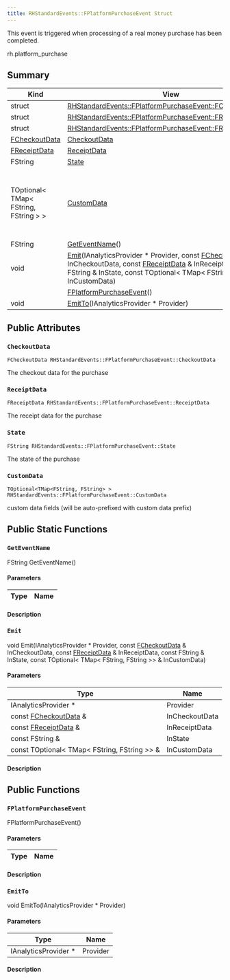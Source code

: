 ```yaml
---
title: RHStandardEvents::FPlatformPurchaseEvent Struct
---
```

This event is triggered when processing of a real money purchase has been completed.

rh.platform_purchase 
## Summary
| Kind | View | Description |
|------|------|-------------|
|struct|[RHStandardEvents::FPlatformPurchaseEvent::FCheckoutData](/unreal-plugins/all/structrhstandardevents_1_1fplatformpurchaseevent_1_1fcheckoutdata/#structRHStandardEvents_1_1FPlatformPurchaseEvent_1_1FCheckoutData)||
|struct|[RHStandardEvents::FPlatformPurchaseEvent::FReceiptData](/unreal-plugins/all/structrhstandardevents_1_1fplatformpurchaseevent_1_1freceiptdata/#structRHStandardEvents_1_1FPlatformPurchaseEvent_1_1FReceiptData)||
|struct|[RHStandardEvents::FPlatformPurchaseEvent::FReceiptOfferData](/unreal-plugins/all/structrhstandardevents_1_1fplatformpurchaseevent_1_1freceiptofferdata/#structRHStandardEvents_1_1FPlatformPurchaseEvent_1_1FReceiptOfferData)||
|[FCheckoutData](/unreal-plugins/all/structrhstandardevents_1_1fplatformpurchaseevent_1_1fcheckoutdata/#structRHStandardEvents_1_1FPlatformPurchaseEvent_1_1FCheckoutData)|[CheckoutData](/unreal-plugins/all/structrhstandardevents_1_1fplatformpurchaseevent/#structRHStandardEvents_1_1FPlatformPurchaseEvent_1aa2dcc9195ad14b4c9d808b9beee6d6a9)||
|[FReceiptData](/unreal-plugins/all/structrhstandardevents_1_1fplatformpurchaseevent_1_1freceiptdata/#structRHStandardEvents_1_1FPlatformPurchaseEvent_1_1FReceiptData)|[ReceiptData](/unreal-plugins/all/structrhstandardevents_1_1fplatformpurchaseevent/#structRHStandardEvents_1_1FPlatformPurchaseEvent_1a86b933f5cb29196705c7a72828050f4b)||
|FString|[State](/unreal-plugins/all/structrhstandardevents_1_1fplatformpurchaseevent/#structRHStandardEvents_1_1FPlatformPurchaseEvent_1aa20e40471f982db8d7544951a49d253c)||
|TOptional< TMap< FString, FString > >|[CustomData](/unreal-plugins/all/structrhstandardevents_1_1fplatformpurchaseevent/#structRHStandardEvents_1_1FPlatformPurchaseEvent_1ad5022bcbe859ffa72c5b593fa292d395)|custom data fields (will be auto-prefixed with custom data prefix)|
|FString|[GetEventName](/unreal-plugins/all/structrhstandardevents_1_1fplatformpurchaseevent/#structRHStandardEvents_1_1FPlatformPurchaseEvent_1aa7be077a7917b964fece9b3ba345a6f8)()||
|void|[Emit](/unreal-plugins/all/structrhstandardevents_1_1fplatformpurchaseevent/#structRHStandardEvents_1_1FPlatformPurchaseEvent_1ab96181c47a680e6c72245a0618ad4691)(IAnalyticsProvider * Provider, const [FCheckoutData](/unreal-plugins/all/structrhstandardevents_1_1fplatformpurchaseevent_1_1fcheckoutdata/#structRHStandardEvents_1_1FPlatformPurchaseEvent_1_1FCheckoutData) & InCheckoutData, const [FReceiptData](/unreal-plugins/all/structrhstandardevents_1_1fplatformpurchaseevent_1_1freceiptdata/#structRHStandardEvents_1_1FPlatformPurchaseEvent_1_1FReceiptData) & InReceiptData, const FString & InState, const TOptional< TMap< FString, FString >> & InCustomData)||
||[FPlatformPurchaseEvent](/unreal-plugins/all/structrhstandardevents_1_1fplatformpurchaseevent/#structRHStandardEvents_1_1FPlatformPurchaseEvent_1a1b772cdc5a20dc0eac0f5b71f24531d7)()||
|void|[EmitTo](/unreal-plugins/all/structrhstandardevents_1_1fplatformpurchaseevent/#structRHStandardEvents_1_1FPlatformPurchaseEvent_1ac11f111abda67274f03f584fc22912da)(IAnalyticsProvider * Provider)||
## Public Attributes



### `CheckoutData` <a id="structRHStandardEvents_1_1FPlatformPurchaseEvent_1aa2dcc9195ad14b4c9d808b9beee6d6a9"></a>

`FCheckoutData RHStandardEvents::FPlatformPurchaseEvent::CheckoutData`



The checkout data for the purchase 



### `ReceiptData` <a id="structRHStandardEvents_1_1FPlatformPurchaseEvent_1a86b933f5cb29196705c7a72828050f4b"></a>

`FReceiptData RHStandardEvents::FPlatformPurchaseEvent::ReceiptData`



The receipt data for the purchase 



### `State` <a id="structRHStandardEvents_1_1FPlatformPurchaseEvent_1aa20e40471f982db8d7544951a49d253c"></a>

`FString RHStandardEvents::FPlatformPurchaseEvent::State`



The state of the purchase 



### `CustomData` <a id="structRHStandardEvents_1_1FPlatformPurchaseEvent_1ad5022bcbe859ffa72c5b593fa292d395"></a>

`TOptional<TMap<FString, FString> > RHStandardEvents::FPlatformPurchaseEvent::CustomData`

custom data fields (will be auto-prefixed with custom data prefix)





## Public Static Functions



### `GetEventName` <a id="structRHStandardEvents_1_1FPlatformPurchaseEvent_1aa7be077a7917b964fece9b3ba345a6f8"></a>

FString GetEventName()

#### Parameters

| Type | Name |
|------|------|

#### Description






### `Emit` <a id="structRHStandardEvents_1_1FPlatformPurchaseEvent_1ab96181c47a680e6c72245a0618ad4691"></a>

void Emit(IAnalyticsProvider * Provider, const [FCheckoutData](/unreal-plugins/all/structrhstandardevents_1_1fplatformpurchaseevent_1_1fcheckoutdata/#structRHStandardEvents_1_1FPlatformPurchaseEvent_1_1FCheckoutData) & InCheckoutData, const [FReceiptData](/unreal-plugins/all/structrhstandardevents_1_1fplatformpurchaseevent_1_1freceiptdata/#structRHStandardEvents_1_1FPlatformPurchaseEvent_1_1FReceiptData) & InReceiptData, const FString & InState, const TOptional< TMap< FString, FString >> & InCustomData)

#### Parameters

| Type | Name |
|------|------|
|IAnalyticsProvider *|Provider|
|const [FCheckoutData](/unreal-plugins/all/structrhstandardevents_1_1fplatformpurchaseevent_1_1fcheckoutdata/#structRHStandardEvents_1_1FPlatformPurchaseEvent_1_1FCheckoutData) &|InCheckoutData|
|const [FReceiptData](/unreal-plugins/all/structrhstandardevents_1_1fplatformpurchaseevent_1_1freceiptdata/#structRHStandardEvents_1_1FPlatformPurchaseEvent_1_1FReceiptData) &|InReceiptData|
|const FString &|InState|
|const TOptional< TMap< FString, FString >> &|InCustomData|

#### Description







## Public Functions



### `FPlatformPurchaseEvent` <a id="structRHStandardEvents_1_1FPlatformPurchaseEvent_1a1b772cdc5a20dc0eac0f5b71f24531d7"></a>

 FPlatformPurchaseEvent()

#### Parameters

| Type | Name |
|------|------|

#### Description






### `EmitTo` <a id="structRHStandardEvents_1_1FPlatformPurchaseEvent_1ac11f111abda67274f03f584fc22912da"></a>

void EmitTo(IAnalyticsProvider * Provider)

#### Parameters

| Type | Name |
|------|------|
|IAnalyticsProvider *|Provider|

#### Description







